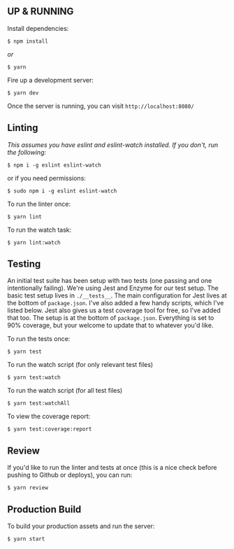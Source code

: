 ## UP & RUNNING

Install dependencies:

```
$ npm install
```

_or_

```
$ yarn
```

Fire up a development server:

```
$ yarn dev
```

Once the server is running, you can visit `http://localhost:8080/`

## Linting

_This assumes you have eslint and eslint-watch installed. If you don't, run the following:_

```
$ npm i -g eslint eslint-watch
```

or if you need permissions:

```
$ sudo npm i -g eslint eslint-watch
```

To run the linter once:

```
$ yarn lint
```

To run the watch task:

```
$ yarn lint:watch
```

## Testing

An initial test suite has been setup with two tests (one passing and one intentionally failing).
We're using Jest and Enzyme for our test setup. The basic test setup lives in `./__tests__`.
The main configuration for Jest lives at the bottom of `package.json`. I've also added a few
handy scripts, which I've listed below. Jest also gives us a test coverage tool for free, so I've added that too. The setup is at the bottom of `package.json`. Everything is set to 90% coverage, but your welcome to update that to whatever you'd like.

To run the tests once:

```
$ yarn test
```

To run the watch script (for only relevant test files)

```
$ yarn test:watch
```

To run the watch script (for all test files)

```
$ yarn test:watchAll
```

To view the coverage report:

```
$ yarn test:coverage:report
```

## Review

If you'd like to run the linter and tests at once (this is a nice check before pushing to Github or deploys), you can run:

```
$ yarn review
```

## Production Build

To build your production assets and run the server:

```
$ yarn start
```
